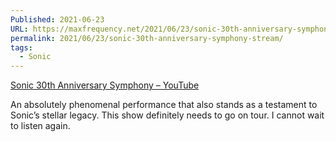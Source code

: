 ```yaml
---
Published: 2021-06-23
URL: https://maxfrequency.net/2021/06/23/sonic-30th-anniversary-symphony-stream/
permalink: 2021/06/23/sonic-30th-anniversary-symphony-stream/
tags:
  - Sonic
---
```

[Sonic 30th Anniversary Symphony – YouTube](https://www.youtube.com/watch?v=UGTlBHNvjsU)

An absolutely phenomenal performance that also stands as a testament to Sonic’s stellar legacy. This show definitely needs to go on tour. I cannot wait to listen again.